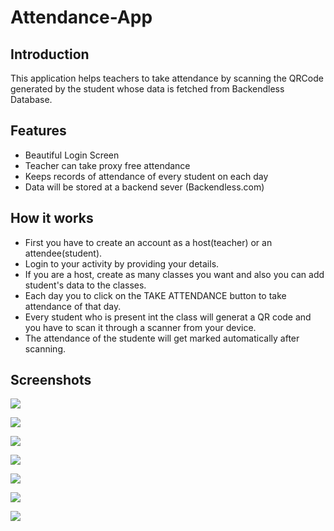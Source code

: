 # Attendance-App
## Introduction
This application helps teachers to take attendance by scanning the QRCode generated by the student whose data is fetched from Backendless Database.
## Features
* Beautiful Login Screen
* Teacher can take proxy free attendance
* Keeps records of attendance of every student on each day
* Data will be stored at a backend sever (Backendless.com)
## How it works
* First you have to create an account as a host(teacher) or an attendee(student).
* Login to your activity by providing your details.
* If you are a host, create as many classes you want and also you can add student's data to the classes.
* Each day you to click on the TAKE ATTENDANCE button to take attendance of that day.
* Every student who is present int the class will generat a QR code and you have to scan it through a scanner from your device.
* The attendance of the studente will get marked automatically after scanning.
## Screenshots
![](https://user-images.githubusercontent.com/54763562/129567641-5536b496-1074-44b8-ba54-794e40e5d805.jpg)

![](https://user-images.githubusercontent.com/54763562/129567701-71f714c5-4d20-4138-a70b-cf67f513c611.jpg)

![](https://user-images.githubusercontent.com/54763562/129567751-7fef7c57-9a74-443e-b434-6cc595c613c2.jpg)

![](https://user-images.githubusercontent.com/54763562/129567204-b3121624-75ed-44ba-b8e2-ade2ddca0239.jpg)

![](https://user-images.githubusercontent.com/54763562/129567828-1b5b5fa4-41b9-45f6-9c67-9c8fb56863f3.jpg)

![](https://user-images.githubusercontent.com/54763562/129567847-111fbae3-470c-45fa-bd6a-372a25f2aea5.jpg)

![](https://user-images.githubusercontent.com/54763562/129567914-082dc85e-81a0-4f54-b719-97c17aa2be1e.jpg)

